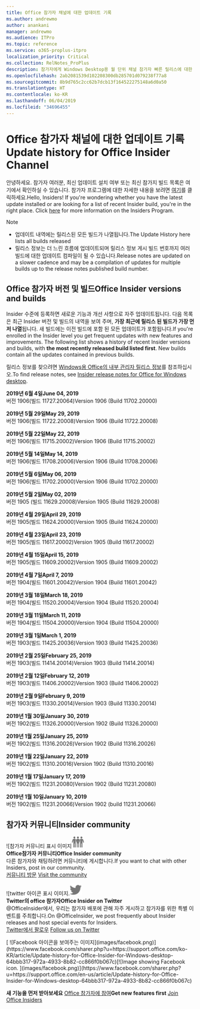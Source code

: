 ```yaml
---
title: Office 참가자 채널에 대한 업데이트 기록
ms.author: andrewmo
author: anankani
manager: andrewmo
ms.audience: ITPro
ms.topic: reference
ms.service: o365-proplus-itpro
localization_priority: Critical
ms.collection: RelNotes_ProPlus
description: 참가자에게 Windows Desktop용 월 단위 채널 참가자 빠른 릴리스에 대한 업데이트 내역을 제공합니다.
ms.openlocfilehash: 2ab2081539d102208300db285701d079238f77a8
ms.sourcegitcommit: 8b9d765c2cc62b7dcb13f164522275148a6d0a50
ms.translationtype: HT
ms.contentlocale: ko-KR
ms.lasthandoff: 06/04/2019
ms.locfileid: "34696455"
---
```

# <a name="update-history-for-office-insider-channel"></a><span data-ttu-id="406eb-103">Office 참가자 채널에 대한 업데이트 기록</span><span class="sxs-lookup"><span data-stu-id="406eb-103">Update history for Office Insider Channel</span></span>

<span data-ttu-id="406eb-p101">안녕하세요. 참가자 여러분, 최신 업데이트 설치 여부 또는 최신 참가지 빌드 목록은 여기에서 확인하실 수 있습니다. 참가자 프로그램에 대한 자세한 내용을 보려면 [여기](https://insider.office.com/)를 클릭하세요.</span><span class="sxs-lookup"><span data-stu-id="406eb-p101">Hello, Insiders! If you're wondering whether you have the latest update installed or are looking for a list of recent Insider build, you're in the right place. Click [here](https://insider.office.com/) for more information on the Insiders Program.</span></span>

> [!NOTE]
> - <span data-ttu-id="406eb-107">업데이트 내역에는 릴리스된 모든 빌드가 나열됩니다.</span><span class="sxs-lookup"><span data-stu-id="406eb-107">The Update History here lists all builds released</span></span>
> - <span data-ttu-id="406eb-108">릴리스 정보는 더 느린 흐름에 업데이트되며 릴리스 정보 게시 빌드 번호까지 여러 빌드에 대한 업데이트 컴파일이 될 수 있습니다.</span><span class="sxs-lookup"><span data-stu-id="406eb-108">Release notes are updated on a slower cadence and may be a compilation of updates for multiple builds up to the release notes published build number.</span></span>



## <a name="office-insider-versions-and-builds"></a><span data-ttu-id="406eb-109">Office 참가자 버전 및 빌드</span><span class="sxs-lookup"><span data-stu-id="406eb-109">Office Insider versions and builds</span></span>

<span data-ttu-id="406eb-p102">Insider 수준에 등록하면 새로운 기능과 개선 사항으로 자주 업데이트됩니다. 다음 목록은 최근 Insider 버전 및 빌드의 내역을 보여 주며, **가장 최근에 릴리스 된 빌드가 가장 먼저 나열**됩니다. 새 빌드에는 이전 빌드에 포함 된 모든 업데이트가 포함됩니다.</span><span class="sxs-lookup"><span data-stu-id="406eb-p102">If you're enrolled in the Insider level you get frequent updates with new features and improvements. The following list shows a history of recent Insider versions and builds, with **the most recently released build listed first**. New builds contain all the updates contained in previous builds.</span></span> 

<span data-ttu-id="406eb-113">릴리스 정보를 찾으려면 [Windows용 Office의 내부 관리자 릴리스 정보](https://docs.microsoft.com/ko-KR/OfficeUpdates/release-notes-office-insider)를 참조하십시오.</span><span class="sxs-lookup"><span data-stu-id="406eb-113">To find release notes, see [Insider release notes for Office for Windows desktop](https://docs.microsoft.com/en-us/OfficeUpdates/release-notes-office-insider).</span></span>

[//]: # (제거하지 마십시오)

<span data-ttu-id="406eb-115">**2019년 6월 4일**</span><span class="sxs-lookup"><span data-stu-id="406eb-115">**June 04, 2019**</span></span><br/>
<span data-ttu-id="406eb-116">버전 1906(빌드 11727.20064)</span><span class="sxs-lookup"><span data-stu-id="406eb-116">Version 1906 (Build 11702.20000)</span></span><br/>


<span data-ttu-id="406eb-117">**2019년 5월 29일**</span><span class="sxs-lookup"><span data-stu-id="406eb-117">**May 29, 2019**</span></span><br/>
<span data-ttu-id="406eb-118">버전 1906(빌드 11722.20008)</span><span class="sxs-lookup"><span data-stu-id="406eb-118">Version 1906 (Build 11722.20008)</span></span><br/>

<span data-ttu-id="406eb-119">**2019년 5월 22일**</span><span class="sxs-lookup"><span data-stu-id="406eb-119">**May 22, 2019**</span></span><br/> <span data-ttu-id="406eb-120">버전 1906(빌드 11715.20002)</span><span class="sxs-lookup"><span data-stu-id="406eb-120">Version 1906 (Build 11715.20002)</span></span><br/> 

<span data-ttu-id="406eb-121">**2019년 5월 14일**</span><span class="sxs-lookup"><span data-stu-id="406eb-121">**May 14, 2019**</span></span><br/> <span data-ttu-id="406eb-122">버전 1906(빌드 11708.20006)</span><span class="sxs-lookup"><span data-stu-id="406eb-122">Version 1906 (Build 11708.20006)</span></span><br/>

<span data-ttu-id="406eb-123">**2019년 5월 6일**</span><span class="sxs-lookup"><span data-stu-id="406eb-123">**May 06, 2019**</span></span><br/>
<span data-ttu-id="406eb-124">버전 1906(빌드 11702.20000)</span><span class="sxs-lookup"><span data-stu-id="406eb-124">Version 1906 (Build 11702.20000)</span></span><br/>

<span data-ttu-id="406eb-125">**2019년 5월 2일**</span><span class="sxs-lookup"><span data-stu-id="406eb-125">**May 02, 2019**</span></span><br/>
<span data-ttu-id="406eb-126">버전 1905 (빌드 11629.20008)</span><span class="sxs-lookup"><span data-stu-id="406eb-126">Version 1905 (Build 11629.20008)</span></span><br/>

<span data-ttu-id="406eb-127">**2019년 4월 29일**</span><span class="sxs-lookup"><span data-stu-id="406eb-127">**April 29, 2019**</span></span><br/>
<span data-ttu-id="406eb-128">버전 1905(빌드 11624.20000)</span><span class="sxs-lookup"><span data-stu-id="406eb-128">Version 1905 (Build 11624.20000)</span></span><br/>

<span data-ttu-id="406eb-129">**2019년 4월 23일**</span><span class="sxs-lookup"><span data-stu-id="406eb-129">**April 23, 2019**</span></span><br/> <span data-ttu-id="406eb-130">버전 1905(빌드 11617.20002)</span><span class="sxs-lookup"><span data-stu-id="406eb-130">Version 1905 (Build 11617.20002)</span></span><br/>

<span data-ttu-id="406eb-131">**2019년 4월 15일**</span><span class="sxs-lookup"><span data-stu-id="406eb-131">**April 15, 2019**</span></span><br/> <span data-ttu-id="406eb-132">버전 1905(빌드 11609.20002)</span><span class="sxs-lookup"><span data-stu-id="406eb-132">Version 1905 (Build 11609.20002)</span></span><br/>

<span data-ttu-id="406eb-133">**2019년 4월 7일**</span><span class="sxs-lookup"><span data-stu-id="406eb-133">**April 7, 2019**</span></span><br/> <span data-ttu-id="406eb-134">버전 1904(빌드 11601.20042)</span><span class="sxs-lookup"><span data-stu-id="406eb-134">Version 1904 (Build 11601.20042)</span></span><br/>

<span data-ttu-id="406eb-135">**2019년 3월 18일**</span><span class="sxs-lookup"><span data-stu-id="406eb-135">**March 18, 2019**</span></span><br/> <span data-ttu-id="406eb-136">버전 1904(빌드 11520.20004)</span><span class="sxs-lookup"><span data-stu-id="406eb-136">Version 1904 (Build 11520.20004)</span></span><br/>

<span data-ttu-id="406eb-137">**2019년 3월 11일**</span><span class="sxs-lookup"><span data-stu-id="406eb-137">**March 11, 2019**</span></span><br/> <span data-ttu-id="406eb-138">버전 1904(빌드 11504.20000)</span><span class="sxs-lookup"><span data-stu-id="406eb-138">Version 1904 (Build 11504.20000)</span></span><br/>

<span data-ttu-id="406eb-139">**2019년 3월 1일**</span><span class="sxs-lookup"><span data-stu-id="406eb-139">**March 1, 2019**</span></span><br/> <span data-ttu-id="406eb-140">버전 1903(빌드 11425.20036)</span><span class="sxs-lookup"><span data-stu-id="406eb-140">Version 1903 (Build 11425.20036)</span></span><br/> 

<span data-ttu-id="406eb-141">**2019년 2월 25일**</span><span class="sxs-lookup"><span data-stu-id="406eb-141">**February 25, 2019**</span></span><br/> <span data-ttu-id="406eb-142">버전 1903(빌드 11414.20014)</span><span class="sxs-lookup"><span data-stu-id="406eb-142">Version 1903 (Build 11414.20014)</span></span><br/> 

<span data-ttu-id="406eb-143">**2019년 2월 12일**</span><span class="sxs-lookup"><span data-stu-id="406eb-143">**February 12, 2019**</span></span><br/> <span data-ttu-id="406eb-144">버전 1903(빌드 11406.20002)</span><span class="sxs-lookup"><span data-stu-id="406eb-144">Version 1903 (Build 11406.20002)</span></span><br/> 

<span data-ttu-id="406eb-145">**2019년 2월 9일**</span><span class="sxs-lookup"><span data-stu-id="406eb-145">**February 9, 2019**</span></span><br/> <span data-ttu-id="406eb-146">버전 1903(빌드 11330.20014)</span><span class="sxs-lookup"><span data-stu-id="406eb-146">Version 1903 (Build 11330.20014)</span></span><br/> 

<span data-ttu-id="406eb-147">**2019년 1월 30일**</span><span class="sxs-lookup"><span data-stu-id="406eb-147">**January 30, 2019**</span></span><br/> <span data-ttu-id="406eb-148">버전 1902(빌드 11326.20000)</span><span class="sxs-lookup"><span data-stu-id="406eb-148">Version 1902 (Build 11326.20000)</span></span><br/> 

<span data-ttu-id="406eb-149">**2019년 1월 25일**</span><span class="sxs-lookup"><span data-stu-id="406eb-149">**January 25, 2019**</span></span><br/> <span data-ttu-id="406eb-150">버전 1902(빌드 11316.20026)</span><span class="sxs-lookup"><span data-stu-id="406eb-150">Version 1902 (Build 11316.20026)</span></span><br/> 

<span data-ttu-id="406eb-151">**2019년 1월 22일**</span><span class="sxs-lookup"><span data-stu-id="406eb-151">**January 22, 2019**</span></span><br/> <span data-ttu-id="406eb-152">버전 1902(빌드 11310.20016)</span><span class="sxs-lookup"><span data-stu-id="406eb-152">Version 1902 (Build 11310.20016)</span></span><br/> 

<span data-ttu-id="406eb-153">**2019년 1월 17일**</span><span class="sxs-lookup"><span data-stu-id="406eb-153">**January 17, 2019**</span></span><br/> <span data-ttu-id="406eb-154">버전 1902(빌드 11231.20080)</span><span class="sxs-lookup"><span data-stu-id="406eb-154">Version 1902 (Build 11231.20080)</span></span><br/>

<span data-ttu-id="406eb-155">**2019년 1월 10일**</span><span class="sxs-lookup"><span data-stu-id="406eb-155">**January 10, 2019**</span></span><br/> <span data-ttu-id="406eb-156">버전 1902(빌드 11231.20066)</span><span class="sxs-lookup"><span data-stu-id="406eb-156">Version 1902 (build 11231.20066)</span></span><br/> 


## <a name="insider-community"></a><span data-ttu-id="406eb-157">참가자 커뮤니티</span><span class="sxs-lookup"><span data-stu-id="406eb-157">Insider community</span></span>

<span data-ttu-id="406eb-158">![참가자 커뮤니티 표시 이미지</span><span class="sxs-lookup"><span data-stu-id="406eb-158">![Image showing insider community.</span></span> ](images/insidercommunity.png) <br/>
<span data-ttu-id="406eb-159">**Office참가자 커뮤니티**</span><span class="sxs-lookup"><span data-stu-id="406eb-159">**Office Insider community**</span></span><br/> <span data-ttu-id="406eb-160">다른 참가자와 채팅하려면 커뮤니티에 게시합니다.</span><span class="sxs-lookup"><span data-stu-id="406eb-160">If you want to chat with other Insiders, post in our community.</span></span><br/><span data-ttu-id="406eb-161"> 
[커뮤니티 방문](https://go.microsoft.com/fwlink/?linkid=843493)</span><span class="sxs-lookup"><span data-stu-id="406eb-161"> 
[Visit the community](https://go.microsoft.com/fwlink/?linkid=843493)</span></span><br/> 

<span data-ttu-id="406eb-162">![twitter 아이콘 표시 이미지.</span><span class="sxs-lookup"><span data-stu-id="406eb-162">![Image showing twitter icon.</span></span> ](images/twitter.png)<br/>
<span data-ttu-id="406eb-163">**Twitter의 office 참가자**</span><span class="sxs-lookup"><span data-stu-id="406eb-163">**Office Insider on Twitter**</span></span><br/> <span data-ttu-id="406eb-164">@OfficeInsider에서, 우리는 참가자 배포에 관해 자주 게시하고 참가자를 위한 특별 이벤트를 주최합니다.</span><span class="sxs-lookup"><span data-stu-id="406eb-164">On @OfficeInsider, we post frequently about Insider releases and host special events for Insiders.</span></span><br/><span data-ttu-id="406eb-165"> 
[Twitter에서 팔로우](https://go.microsoft.com/fwlink/?linkid=717717)</span><span class="sxs-lookup"><span data-stu-id="406eb-165"> 
[Follow us on Twitter](https://go.microsoft.com/fwlink/?linkid=717717)</span></span><br/> 

<span data-ttu-id="406eb-166">
  [
  ![Facebook 아이콘을 보여주는 이미지](images/facebook.png)](https://www.facebook.com/sharer.php?u=https://support.office.com/ko-KR/article/Update-history-for-Office-Insider-for-Windows-desktop-64bbb317-972a-4933-8b82-cc866f0b067c)</span><span class="sxs-lookup"><span data-stu-id="406eb-166">[![Image showing Facebook icon. ](images/facebook.png)](https://www.facebook.com/sharer.php?u=https://support.office.com/en-us/article/Update-history-for-Office-Insider-for-Windows-desktop-64bbb317-972a-4933-8b82-cc866f0b067c)</span></span>


<span data-ttu-id="406eb-167">**새 기능을 먼저 받아보세요**
[Office 참가자에 참여](https://insider.office.com/)</span><span class="sxs-lookup"><span data-stu-id="406eb-167">**Get new features first**
[Join Office Insiders](https://insider.office.com/)</span></span>